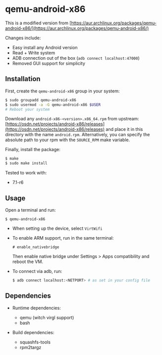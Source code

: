 # qemu-android-x86

This is a modified version from [https://aur.archlinux.org/packages/qemu-android-x86/](https://aur.archlinux.org/packages/qemu-android-x86/)

Changes include:

- Easy install any Android version
- Read + Write system
- ADB connection out of the box (`adb connect localhost:47000`)
- Removed GUI support for simplicity

## Installation

First, create the `qemu-android-x86` group in your system:

```sh
$ sudo groupadd qemu-android-x86
$ sudo usermod -a -G qemu-android-x86 $USER
# Reboot your system
```

Download any `android-x86-<version>.x86_64.rpm` from upstream: [https://osdn.net/projects/android-x86/releases](https://osdn.net/projects/android-x86/releases) and place it in this directory with the name `android.rpm`. Alternatively, you can specify the absolute path to your rpm with the `SOURCE_RPM` make variable.

Finally, install the package:

```sh
$ make
$ sudo make install
```

Tested to work with:

- 7.1-r6


## Usage

Open a terminal and run:

```
$ qemu-android-x86
```

- When setting up the device, select `VirtWifi`

- To enable ARM support, run in the same terminal:

  ```
  # enable_nativebridge
  ```

  Then enable native bridge under Settings > Apps compatibility and reboot the VM.

- To connect via adb, run:

  ```sh
  $ adb connect localhost:<NETPORT> # as set in your config file
  ```

## Dependencies

- Runtime dependencies:
  - qemu (witch virgl support)
  - bash

- Build dependencies:
  - squashfs-tools
  - rpm2targz
